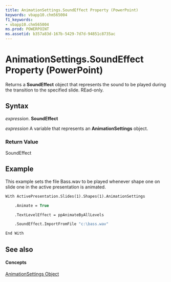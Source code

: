 ```yaml
---
title: AnimationSettings.SoundEffect Property (PowerPoint)
keywords: vbapp10.chm565004
f1_keywords:
- vbapp10.chm565004
ms.prod: POWERPOINT
ms.assetid: b357a83d-167b-5429-7d7d-94851c8735ac
---
```



# AnimationSettings.SoundEffect Property (PowerPoint)

Returns a  **SoundEffect** object that represents the sound to be played during the transition to the specified slide. REad-only.


## Syntax

 _expression_. **SoundEffect**

 _expression_ A variable that represents an **AnimationSettings** object.


### Return Value

SoundEffect


## Example

This example sets the file Bass.wav to be played whenever shape one on slide one in the active presentation is animated.


```vb
With ActivePresentation.Slides(1).Shapes(1).AnimationSettings

    .Animate = True

    .TextLevelEffect = ppAnimateByAllLevels

    .SoundEffect.ImportFromFile "c:\bass.wav"

End With
```


## See also


#### Concepts


[AnimationSettings Object](animationsettings-object-powerpoint.md)

